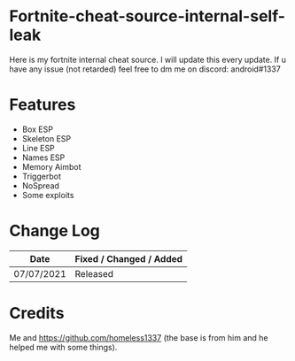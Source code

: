 # Fortnite-cheat-source-internal-self-leak
Here is my fortnite internal cheat source. I will update this every update.
If u have any issue (not retarded) feel free to dm me on discord: android#1337

# Features
* Box ESP
* Skeleton ESP
* Line ESP
* Names ESP
* Memory Aimbot
* Triggerbot
* NoSpread
* Some exploits


# Change Log 
| Date         | Fixed / Changed / Added |
| ------------ | ----------------------- |
| 07/07/2021   | Released                |

# Credits 

Me and https://github.com/homeless1337 (the base is from him and he helped me with some things).
